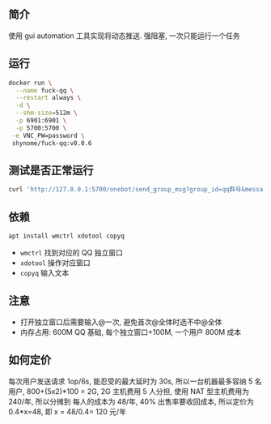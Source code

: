 ## 简介

使用 gui automation 工具实现将动态推送. 强阻塞, 一次只能运行一个任务

## 运行

```sh
docker run \
  --name fuck-qq \
  --restart always \
  -d \
  --shm-size=512m \
  -p 6901:6901 \
  -p 5700:5700 \
 -e VNC_PW=password \
 shynome/fuck-qq:v0.0.6
```

## 测试是否正常运行

```sh
curl 'http://127.0.0.1:5700/onebot/send_group_msg?group_id=qq群号&message=hello'
```

## 依赖

```sh
apt install wmctrl xdotool copyq
```

- `wmctrl` 找到对应的 QQ 独立窗口
- `xdotool` 操作对应窗口
- `copyq` 输入文本

## 注意

- 打开独立窗口后需要输入@一次, 避免首次@全体时选不中@全体
- 内存占用: 600M QQ 基础, 每个独立窗口+100M, 一个用户 800M 成本

## 如何定价

每次用户发送请求 1op/6s, 能忍受的最大延时为 30s, 所以一台机器最多容纳 5 名用户,
800+(5x2)\*100 = 2G, 2G 主机费用 5 人分担, 使用 NAT 型主机费用为 240/年, 所以分摊到
每人的成本为 48/年, 40% 出售率要收回成本, 所以定价为 0.4\*x=48, 即 x = 48/0.4= 120 元/年

